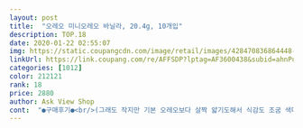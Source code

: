 ```yaml
---
layout: post 
title:  "오레오 미니오레오 바닐라, 20.4g, 10개입" 
description: TOP.18 
date: 2020-01-22 02:55:07 
img: https://static.coupangcdn.com/image/retail/images/428470836864448-5d0edc5c-78f1-4e1e-a855-79f4741151ad.jpg 
linkUrl: https://link.coupang.com/re/AFFSDP?lptag=AF3600438&subid=ahnPublicAsk&pageKey=158802698&itemId=424546423&vendorItemId=4045058598&traceid=V0-113-613ea3336638245e 
categories: [1012] 
color: 212121 
rank: 18 
price: 2880 
author: Ask View Shop 
cont:  "●구매후기●<br/>(그래도 작지만 기본 오레오보다 살짝 얇기도해서 식감도 조굼 색다름ㅋㅋㅋ)<br/>(접때 케이크데코할때 오레오 이등분하는데 자꾸만 못생기게 잘려서 3개나 내 뱃속으로 들어갔... <br/> ㅋㅋㅋㅋ)<br/>=========================================================<br/>===========================================================<br/>FMD다이어트 진행하면서 모든 음식을 끊어야했죠<br/>​<br/>.<br/> ★미니오레오 최고의 장점과 단점<br/>게다가 평생 없어질거같지 않던 입맛도 사라지고<br/>과당시럽<br/>구매하는데 도움이 되면 좋겠습니다~~<br/>귀욤귀욤ㅋㅋㅋ 미니미해서 안자르고 데코하기에도 좋을듯.<br/><br/>그!!<br/>그래서 그런지 아이들도 무진장 많이 좋아하지요!!<br/>근데 오레오가 왜 생각이 난건지ㅋㅋㅋ<br/>단다리 먹보 둘째와 길쭉이 첫째가  좋아해서 구매 했습니다.<br/> 주문하고 이틀도 안 되서 다 먹은거 실화!!??<br/>단점ㅡ미니라보니 4개정도 합해야 큰 오레오쿠키 1개다.<br/>ㅋㅋㅋ<br/>달디단 과자먹고 이런 느낌도 받을수 있구나 이런 느낌?<br/>대두레시틴( 유전자 조작<br/>데!!!<br/>독하게 맘먹고 5일간 5키로를 감량한후 18일부터 일반식을 시작했어요<br/>런!!<br/>먼가 기분이 조아지고 안정이 되는거 같았어요<br/>먼가 단걸 먹어야 할거 같았거든요<br/>무조건 사세요!!!!ㅋㅋㅋ<br/>미니 오레오 오리지널<br/>미니라서 뜯어서 남기는거없이 한봉지씩 양도 딱<br/>민트오레오도 먹어보고싶다... <br/>.<br/>,ㅠㅠ<br/>박스개봉후 바로 한봉 개시했어요<br/>배송일: 2020/05/03 새벽<br/>봉지당 칼로리가 100이네요 무시해버릴 수치는 아닌듯:;;;;<br/>솔직하게 작성하는 구매후기입니다<br/>쉐이크에 넣어먹거나 토핑할때도 짱인 5레5~~♡<br/>쌩뚱맞지만 갑자기 오레오가 떠올라 급 주문하고 오늘 수령했어요<br/>아주 천천히 음미하며 먹었습니다<br/>양이 작아서 솔까 한입꺼리입니다 ㅋㅋ 맛도 있고 모양도 귀엽구 소포장 되어 있어서 과다흡입 방지에 좋은거 같습니다!!!<br/>양이 정말 작네요 한봉지에 눈알 만한고 8개 들어 있습니다.<br/> 거의 오레오 큰거 두개 양 같습니다 어레오 큰거 4봉지랑 거의 같은 양인거 같습니다!!!<br/>오늘 나에게 명약은 오레오였습니다^^<br/>옥수수전분 (유전자 조작<br/>우리집 먹보들은 게눈 감추듯이 먹어서  금방 먹기때문에 양이 작아서 다행인거 같습니다.<br/> ;; 많으면 많은데로 다 먹기 때문에 양이 작은 이런 제품이 차라리 나은거 같습니다~~<br/>원산지; 인도네시아<br/>원재료: 밀가루 설탕<br/>원재료에 보면 팜유가 들어 있네요!!  이것만 먹고 그만 먹으야겠습니다; 아쉽네요.<br/> 맛은 있지만 설탕이 많이 들어가고 당분이 높습니다!!<br/>음식과 단절돼 있을땐 오만가지가 다 먹고싶더니 막상 감량성공 하고나니 딱히 먹고 싶은것도 없더라구요<br/>이건 조그맣고 귀여워서 아이들 먹기 좋을거 같아서 구매했는데.<br/>.<br/><br/>이렇게 애정하게될줄 몰랐다는 그 오~레5~!!<br/>이젠 나에게 필수품이 되버린 5레5♡♡♡♡!!!!!<br/>장점ㅡ케익이나 음료 토핑으로사용시 흰크림과 쿠키가 너무쉽게 깔끔히 분리가 잘된다.<br/> 칼이 필요없을정도!!!!!!!!( 토핑으로쓸땐 크림제거하고써야 맛이 깔끔)<br/>전 오레오를 그다지 좋아하지 않습니다.<br/> 신랑이 무지 좋아합니다.<br/><br/>정제소금<br/>제가 요새 입에 달고 삽니다... <br/><br/>주문일; 2020/05/02<br/>총 10봉이구요 봉지안엔 7피스가 들어있어요<br/>케이크시트사이에 넣어먹으면 식감 미치는 5레5~~<br/>케이크에 드럽게발린 생크림가릴때 특효인 5레5~~♡<br/>코코아분말<br/>쿠키는 바삭하고 크림은 부드럽고 씹다보면 어느새 꾸덕꾸덕해지는 싸쥬는 미니미지만 맛과 풍미는 빅이에요<br/>탄산수소나트륨 (팬창제)<br/>탄산수소암모늄( 팽창제)<br/>팜핵유 팜유<br/>포함 가능성 있음)<br/>하루에 다 먹을수 있는 양인데 억지로억지로 이틀동안에 걸쳐서 쉬엄쉬엄 먹었네요!! 오리지날하고 우리나라에서 만든거랑 맛이 좀 틀린데 이 제품이 좀더 진한 맛이 납니다.<br/><br/>하루에 물종류만 3~4리터를 마시면서 최소한의 음식만 억지로 섭취중입니다<br/>합성향료( 바닐라향)<br/>항상 말하는 오~ 레오!!ㅋㅋㅋㅋㅋㅋ<br/>" 
---
```

